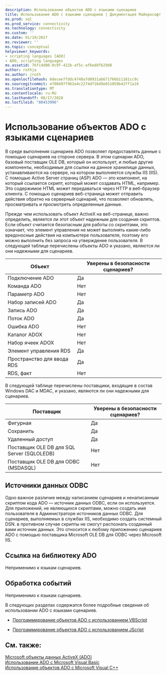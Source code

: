 ```yaml
---
description: Использование объектов ADO с языками сценариев
title: Использование ADO с языками сценариев | Документация Майкрософт
ms.prod: sql
ms.prod_service: connectivity
ms.technology: connectivity
ms.custom: ''
ms.date: 01/19/2017
ms.reviewer: ''
ms.topic: conceptual
helpviewer_keywords:
- scripting languages [ADO]
- ADO, scripting languages
ms.assetid: 76fc4d00-0c9f-422b-af5c-af6ed8fb29d8
author: rothja
ms.author: jroth
ms.openlocfilehash: 6decee7fddc4748a7d0931ab671f66b11161cc9c
ms.sourcegitcommit: e700497f962e4c2274df16d9e651059b42ff1a10
ms.translationtype: MT
ms.contentlocale: ru-RU
ms.lasthandoff: 08/17/2020
ms.locfileid: "88453996"
---
```

# <a name="using-ado-with-scripting-languages"></a>Использование объектов ADO с языками сценариев
В среде выполнения сценариев ADO позволяет предоставлять данные с помощью сценариев на стороне сервера. В этом сценарии ADO, базовый поставщик OLE DB, который он использует, и любые другие компоненты, необходимые для ссылки на данное хранилище данных, устанавливаются на сервере, на котором выполняется службы IIS (IIS). С помощью Active Server страниц (ASP) ADO — это компонент, на который ссылается скрипт, который может создавать HTML, например. Это содержимое HTML может передаваться через HTTP в веб-браузер клиента. С помощью сценариев веб-страница может отправить действия обратно на серверный сценарий, что позволяет обновлять, просматривать и просмотреть определенные данные.  
  
 Прежде чем использовать объект ActiveX на веб-странице, важно определить, является ли этот объект надежным для создания скриптов. Если объект считается безопасным для работы со скриптами, это означает, что элемент управления не может выполнять какие-либо вредоносные действия на компьютере пользователя, поэтому его можно выполнить без запроса на утверждение пользователя. В следующей таблице перечислены объекты ADO и указано, являются ли они надежными для сценариев.  
  
|Объект|Уверены в безопасности сценариев?|  
|------------|-------------------------|  
|Подключение ADO|Да|  
|Команда ADO|Нет|  
|Параметр ADO|Нет|  
|Набор записей ADO|Да|  
|Запись ADO|Да|  
|Поток ADO|Да|  
|Ошибка ADO|Нет|  
|Каталог ADOX|Нет|  
|Набор ячеек ADOX|Нет|  
|Элемент управления RDS|Да|  
|Пространство для ввода RDS|Да|  
|RDS, факт|Нет|  
  
 В следующей таблице перечислены поставщики, входящие в состав Windows DAC и MDAC, и указано, являются ли они надежными для сценариев.  
  
|Поставщик|Уверены в безопасности сценариев?|  
|--------------|-------------------------|  
|Фигурная|Да|  
|Сохранить|Да|  
|Удаленный доступ|Да|  
|Поставщик OLE DB для SQL Server (SQLOLEDB)|Нет|  
|Поставщик OLE DB для ODBC (MSDASQL)|Нет|  
  
## <a name="odbc-data-sources"></a>Источники данных ODBC  
 Одно важное различие между написанием сценариев и ненаписанным скриптом кода ADO — источник данных ODBC, если он используется. Для приложений, не являющихся скриптами, можно создать имя пользователя в Администраторе источников данных ODBC. Для сценариев, выполняемых в службах IIS, необходимо создать системный DSN. в противном случае скрипты не смогут распознать созданный вами источник данных. Это относится к любому приложению сценариев ADO с помощью поставщика Microsoft OLE DB для ODBC через Microsoft IIS.  
  
## <a name="referencing-the-ado-library"></a>Ссылка на библиотеку ADO  
 Неприменимо к языкам сценариев.  
  
## <a name="handling-events"></a>Обработка событий  
 Неприменимо к языкам сценариев.  
  
 В следующих разделах содержатся более подробные сведения об использовании ADO с языками сценариев.  
  
-   [Программирование объектов ADO с использованием VBScript](../../../ado/guide/appendixes/vbscript-ado-programming.md)  
  
-   [Программирование объектов ADO с использованием JScript](../../../ado/guide/appendixes/jscript-ado-programming.md)  
  
## <a name="see-also"></a>См. также:  
 [Microsoft объекты данных ActiveX (ADO)](../../../ado/microsoft-activex-data-objects-ado.md)   
 [Использование ADO с Microsoft Visual Basic](../../../ado/guide/appendixes/using-ado-with-microsoft-visual-basic.md)   
 [Использование объектов ADO с Microsoft Visual C++](../../../ado/guide/appendixes/using-ado-with-microsoft-visual-c.md)   
